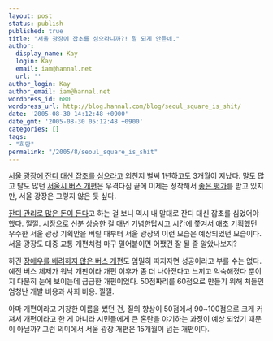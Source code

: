 ```yaml
---
layout: post
status: publish
published: true
title: "서울 광장에 잡초를 심으라니까?! 말 되게 안듣네."
author:
  display_name: Kay
  login: Kay
  email: iam@hannal.net
  url: ''
author_login: Kay
author_email: iam@hannal.net
wordpress_id: 680
wordpress_url: http://blog.hannal.com/blog/seoul_square_is_shit/
date: '2005-08-30 14:12:48 +0900'
date_gmt: '2005-08-30 05:12:48 +0900'
categories: []
tags:
- "희망"
permalink: "/2005/8/seoul_square_is_shit"
---
```

<p><a href="http://blog.hannal.com/279/">서울 광장에 잔디 대신 잡초를 심으라고</a> 외친지 벌써 1년하고도 3개월이 지났다. 말도 많고 탈도 많던 <a href="http://blog.hannal.com/378/">서울시 버스 개편</a>은 우격다짐 끝에 이제는 정착해서 <a href="http://news.naver.com/tv/read.php?mode=LSD&office_id=052&article_id=0000083774">좋은 평가</a>를 받고 있지만, 서울 광장은 그렇지 않은 듯 싶다.</p>
<p><a href="http://www.hani.co.kr/kisa/section-002008000/2005/08/002008000200508292219418.html">잔디 관리로 많은 돈이 든다</a>고 하는 걸 보니 역시 내 말대로 잔디 대신 잡초를 심었어야 했다. 낄낄. 시장으로 신분 상승한 걸 매년 기념한답시고 시간에 쫓겨서 애초 기획했던 우수한 서울 광장 기획안을 버릴 때부터 서울 광장의 이런 모습은 예상되었던 모습이다. 서울 광장도 대중 교통 개편처럼 마구 밀어붙이면 어쨌건 잘 될 줄 알았나보지?</p>
<p>하긴 <a href="http://www.prometheus.co.kr/articles/108/20050825/20050825202100.html">장애우를 배려하지 않은 버스 개편</a>도 엄밀히 따지자면 성공이라고 부를 수는 없다. 예전 버스 체제가 워낙 개판이라 개편 이후가 좀 더 나아졌다고 느끼고 익숙해졌다 뿐이지 다분히 눈에 보이는데 급급한 개편이었다. 50점짜리를 60점으로 만들기 위해 쳐들인 엄청난 개발 비용과 사회 비용. 낄낄.</p>
<p>아마 개편이라고 거창한 이름을 썼던 건, 질의 향상이 50점에서 90~100점으로 크게 커져서 개편이라고 한 게 아니라 시민들에게 큰 혼란을 야기하는 과정이 예상 되었기 때문이 아닐까? 그런 의미에서 서울 광장 개편은 15개월이 넘는 개편이다.</p>

